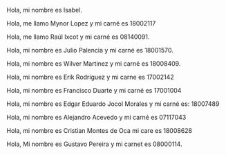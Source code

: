 Hola, mi nombre es Isabel.

Hola, me llamo Mynor Lopez y mi carné es 18002117

Hola, me llamo Raúl Ixcot y mi carné es 08140091.

Hola, mi nombre es Julio Palencia y mi carné es 18001570.

Hola, mi nombre es Wilver Martinez y mi carné es 18008409.

Hola, mi nombre es Erik Rodriguez y mi carne es 17002142

Hola, mi nombre es Francisco Duarte y mi carné es 17001004

Hola, mi nombre es Edgar Eduardo Jocol Morales y mi carné es: 18007489

Hola, mi nombre es Alejandro Acevedo y mi carné es 07117043

Hola, mi nombre es Cristian Montes de Oca mi care es 18008628

Hola, Mi nombre es Gustavo Pereira y mi carnet es 08000114.
